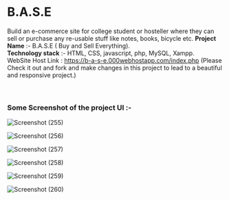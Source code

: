 # B.A.S.E
Build an e-commerce site for college student or hosteller where they can sell or purchase any re-usable stuff like notes, books, bicycle etc. 
<b>Project Name</b> :- B.A.S.E ( Buy and Sell Everything).</br>
<b>Technology stack</b> :- HTML, CSS, javascript, php, MySQL, Xampp.</br>
WebSite Host Link : https://b-a-s-e.000webhostapp.com/index.php  (Please Check it out and fork and make changes in this project to lead to a beautiful and responsive project.)
</br></br></br>
<h3> Some Screenshot of the project UI :- </h3>


![Screenshot (255)](https://user-images.githubusercontent.com/50530172/99917722-1cd3e780-2d38-11eb-87f9-f5c808b456bc.png)


![Screenshot (256)](https://user-images.githubusercontent.com/50530172/99917753-4ee54980-2d38-11eb-8b97-2b0d214eb2bb.png)


![Screenshot (257)](https://user-images.githubusercontent.com/50530172/99917754-5147a380-2d38-11eb-8109-64658b092ca6.png)


![Screenshot (258)](https://user-images.githubusercontent.com/50530172/99917756-53116700-2d38-11eb-9683-7351046fea22.png)


![Screenshot (259)](https://user-images.githubusercontent.com/50530172/99917758-5573c100-2d38-11eb-853f-71d32e3fba86.png)


![Screenshot (260)](https://user-images.githubusercontent.com/50530172/99917760-57d61b00-2d38-11eb-8f85-7cc65589c85f.png)
